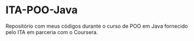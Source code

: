 # ITA-POO-Java
Repositório com meus códigos durante o curso de POO em Java fornecido pelo ITA em parceria com o Coursera.
